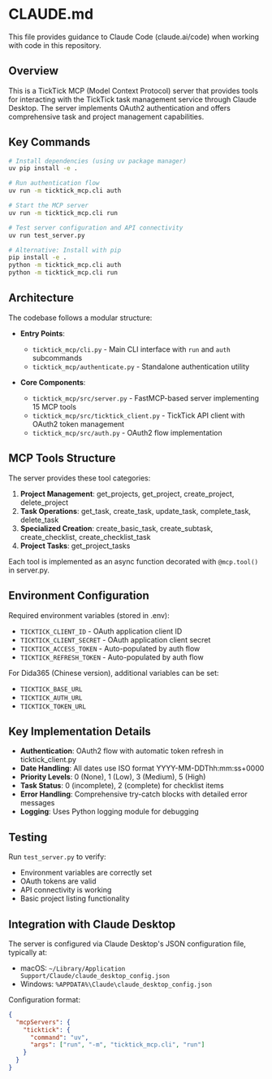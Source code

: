 # CLAUDE.md

This file provides guidance to Claude Code (claude.ai/code) when working with code in this repository.

## Overview

This is a TickTick MCP (Model Context Protocol) server that provides tools for interacting with the TickTick task management service through Claude Desktop. The server implements OAuth2 authentication and offers comprehensive task and project management capabilities.

## Key Commands

```bash
# Install dependencies (using uv package manager)
uv pip install -e .

# Run authentication flow
uv run -m ticktick_mcp.cli auth

# Start the MCP server
uv run -m ticktick_mcp.cli run

# Test server configuration and API connectivity
uv run test_server.py

# Alternative: Install with pip
pip install -e .
python -m ticktick_mcp.cli auth
python -m ticktick_mcp.cli run
```

## Architecture

The codebase follows a modular structure:

- **Entry Points**: 
  - `ticktick_mcp/cli.py` - Main CLI interface with `run` and `auth` subcommands
  - `ticktick_mcp/authenticate.py` - Standalone authentication utility

- **Core Components**:
  - `ticktick_mcp/src/server.py` - FastMCP-based server implementing 15 MCP tools
  - `ticktick_mcp/src/ticktick_client.py` - TickTick API client with OAuth2 token management
  - `ticktick_mcp/src/auth.py` - OAuth2 flow implementation

## MCP Tools Structure

The server provides these tool categories:

1. **Project Management**: get_projects, get_project, create_project, delete_project
2. **Task Operations**: get_task, create_task, update_task, complete_task, delete_task
3. **Specialized Creation**: create_basic_task, create_subtask, create_checklist, create_checklist_task
4. **Project Tasks**: get_project_tasks

Each tool is implemented as an async function decorated with `@mcp.tool()` in server.py.

## Environment Configuration

Required environment variables (stored in .env):
- `TICKTICK_CLIENT_ID` - OAuth application client ID
- `TICKTICK_CLIENT_SECRET` - OAuth application client secret
- `TICKTICK_ACCESS_TOKEN` - Auto-populated by auth flow
- `TICKTICK_REFRESH_TOKEN` - Auto-populated by auth flow

For Dida365 (Chinese version), additional variables can be set:
- `TICKTICK_BASE_URL`
- `TICKTICK_AUTH_URL`
- `TICKTICK_TOKEN_URL`

## Key Implementation Details

- **Authentication**: OAuth2 flow with automatic token refresh in ticktick_client.py
- **Date Handling**: All dates use ISO format YYYY-MM-DDThh:mm:ss+0000
- **Priority Levels**: 0 (None), 1 (Low), 3 (Medium), 5 (High)
- **Task Status**: 0 (incomplete), 2 (complete) for checklist items
- **Error Handling**: Comprehensive try-catch blocks with detailed error messages
- **Logging**: Uses Python logging module for debugging

## Testing

Run `test_server.py` to verify:
- Environment variables are correctly set
- OAuth tokens are valid
- API connectivity is working
- Basic project listing functionality

## Integration with Claude Desktop

The server is configured via Claude Desktop's JSON configuration file, typically at:
- macOS: `~/Library/Application Support/Claude/claude_desktop_config.json`
- Windows: `%APPDATA%\Claude\claude_desktop_config.json`

Configuration format:
```json
{
  "mcpServers": {
    "ticktick": {
      "command": "uv",
      "args": ["run", "-m", "ticktick_mcp.cli", "run"]
    }
  }
}
```